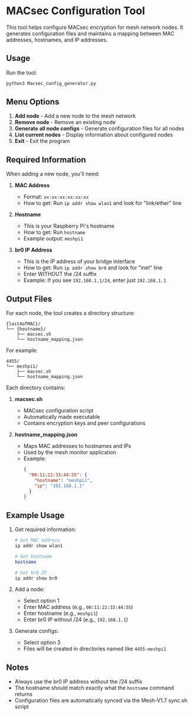 # MACsec Configuration Tool

This tool helps configure MACsec encryption for mesh network nodes. It generates configuration files and maintains a mapping between MAC addresses, hostnames, and IP addresses.

## Usage

Run the tool:
```bash
python3 Macsec_config_generator.py
```

## Menu Options

1. **Add node** - Add a new node to the mesh network
2. **Remove node** - Remove an existing node
3. **Generate all node configs** - Generate configuration files for all nodes
4. **List current nodes** - Display information about configured nodes
5. **Exit** - Exit the program

## Required Information

When adding a new node, you'll need:

1. **MAC Address**
   - Format: `xx:xx:xx:xx:xx:xx`
   - How to get: Run `ip addr show wlan1` and look for "link/ether" line

2. **Hostname**
   - This is your Raspberry Pi's hostname
   - How to get: Run `hostname`
   - Example output: `meshpi1`

3. **br0 IP Address**
   - This is the IP address of your bridge interface
   - How to get: Run `ip addr show br0` and look for "inet" line
   - Enter WITHOUT the /24 suffix
   - Example: If you see `192.168.1.1/24`, enter just `192.168.1.1`

## Output Files

For each node, the tool creates a directory structure:
```
{last4ofMAC}/
└── {hostname}/
    ├── macsec.sh
    └── hostname_mapping.json
```

For example:
```
4455/
└── meshpi1/
    ├── macsec.sh
    └── hostname_mapping.json
```

Each directory contains:

1. **macsec.sh**
   - MACsec configuration script
   - Automatically made executable
   - Contains encryption keys and peer configurations

2. **hostname_mapping.json**
   - Maps MAC addresses to hostnames and IPs
   - Used by the mesh monitor application
   - Example:
     ```json
     {
       "00:11:22:33:44:55": {
         "hostname": "meshpi1",
         "ip": "192.168.1.1"
       }
     }
     ```

## Example Usage

1. Get required information:
   ```bash
   # Get MAC address
   ip addr show wlan1
   
   # Get hostname
   hostname
   
   # Get br0 IP
   ip addr show br0
   ```

2. Add a node:
   - Select option 1
   - Enter MAC address (e.g., `00:11:22:33:44:55`)
   - Enter hostname (e.g., `meshpi1`)
   - Enter br0 IP without /24 (e.g., `192.168.1.1`)

3. Generate configs:
   - Select option 3
   - Files will be created in directories named like `4455-meshpi1`

## Notes

- Always use the br0 IP address without the /24 suffix
- The hostname should match exactly what the `hostname` command returns
- Configuration files are automatically synced via the Mesh-V1.7 sync.sh script
